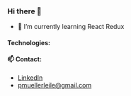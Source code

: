 ### Hi there 👋

- 🌱 I’m currently learning React Redux

#### Technologies: 

#### 📫 Contact:
* [LinkedIn](http://www.linkedin.com/in/pcmueller)
* pmuellerleile@gmail.com
